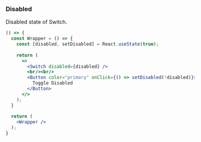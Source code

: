 <demo>

### Disabled

Disabled state of Switch.

```jsx live
() => {
  const Wrapper = () => {
    const [disabled, setDisabled] = React.useState(true);
    
    return (
      <>
        <Switch disabled={disabled} />
        <br/><br/>
        <Button color="primary" onClick={() => setDisabled(!disabled)}>
          Toggle Disabled
        </Button>
      </>
    );
  }
  
  return (
    <Wrapper />
  );
}
```

</demo>
